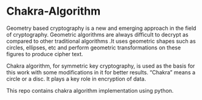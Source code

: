# Chakra-Algorithm
Geometry based cryptography is a new and emerging approach in the field of cryptography. Geometric algorithms 
are always difficult to decrypt as compared to other traditional algorithms .It uses geometric shapes such as circles, 
ellipses, etc and perform geometric transformations on these figures to produce cipher text.

Chakra algorithm, for symmetric key cryptography, is used as the basis for this work with some modifications in it 
for better results. “Chakra” means a circle or a disc. It plays a key role in encryption of data. 

This repo contains chakra algorithm implementation using python.
